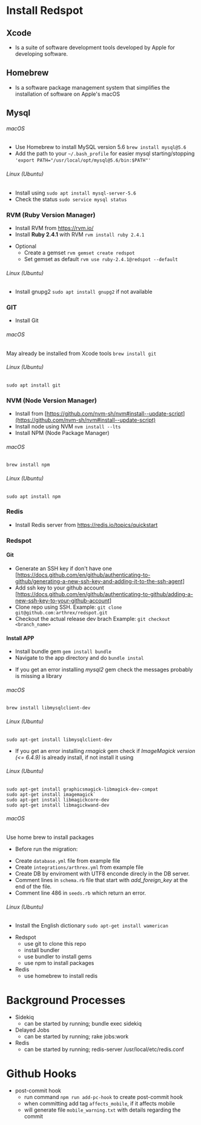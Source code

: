 # Install Redspot
## Xcode
  * Is a suite of software development tools developed by Apple for developing software.
## Homebrew
  * Is a software package management system that simplifies the installation of software on Apple's macOS
## Mysql
###### macOS
  * Use Homebrew to install MySQL version 5.6 `brew install mysql@5.6`
  * Add the path to your `~/.bash_profile` for easier mysql starting/stopping `'export PATH="/usr/local/opt/mysql@5.6/bin:$PATH"'`
###### Linux (Ubuntu)
 * Install using `sudo apt install mysql-server-5.6`
 * Check the status `sudo service mysql status`
### RVM (Ruby Version Manager)
 * Install RVM from https://rvm.io/ 
 * Install **Ruby 2.4.1** with RVM `rvm install ruby 2.4.1`
 - Optional
    - Create a gemset `rvm gemset create redspot`
    - Set gemset as default `rvm use ruby-2.4.1@redspot --default`
###### Linux (Ubuntu)
  * Install gnupg2 `sudo apt install gnupg2` if not available
### GIT
 * Install Git
 ###### macOS
 May already be installed from Xcode tools
 `brew install git`
 ###### Linux (Ubuntu)
 `sudo apt install git`
### NVM (Node Version Manager)
* Install from [https://github.com/nvm-sh/nvm#install--update-script](https://github.com/nvm-sh/nvm#install--update-script)
* Install node using NVM `nvm install --lts`
* Install NPM (Node Package Manager) 
###### macOS
`brew install npm`
###### Linux (Ubuntu)
`sudo apt install npm`
### Redis
* Install Redis server from https://redis.io/topics/quickstart
### Redspot
#### Git
* Generate an SSH key if don't have one [https://docs.github.com/en/github/authenticating-to-github/generating-a-new-ssh-key-and-adding-it-to-the-ssh-agent]
* Add ssh key to your github account [https://docs.github.com/en/github/authenticating-to-github/adding-a-new-ssh-key-to-your-github-account]
* Clone repo using SSH. Example: `git clone git@github.com:arthrex/redspot.git`
* Checkout the actual release dev brach Example: `git checkout <branch_name>`
#### Install APP
* Install bundle gem `gem install bundle`
* Navigate to the app directory and do `bundle instal`
- If you get an error installing *mysql2* gem check the messages probably is missing a library
###### macOS
`brew install libmysqlclient-dev`
###### Linux (Ubuntu)
`sudo apt-get install libmysqlclient-dev`
- If you get an error installing *rmagick* gem check if *ImageMagick version (<= 6.4.9)* is already install, if not install it using  
###### Linux (Ubuntu)
```
sudo apt-get install graphicsmagick-libmagick-dev-compat
sudo apt-get install imagemagick`
sudo apt-get install libmagickcore-dev
sudo apt-get install libmagickwand-dev
```
###### macOS
Use home brew to install packages
* Before run the migration:
- Create `database.yml` file from example file
- Create `integrations/arthrex.yml` from example file
- Create DB by enviroment with UTF8 enconde direcly in the DB server.
- Comment lines in `schema.rb` file that start with *add_foreign_key* at the end of the file.
- Comment line 486 in `seeds.rb` which return an error.
###### Linux (Ubuntu)
- Install the English dictionary `sudo apt-get install wamerican`



* Redspot
  - use git to clone this repo
  - install bundler
  - use bundler to install gems
  - use npm to install packages
* Redis
  - use homebrew to install redis


# Background Processes
* Sidekiq
  - can be started by running; bundle exec sidekiq
* Delayed Jobs
  - can be started by running; rake jobs:work
* Redis
  - can be started by running; redis-server /usr/local/etc/redis.conf

# Github Hooks 
* post-commit hook
  - run command `npm run add-pc-hook` to create post-commit hook
  - when committing add tag `affects_mobile`, if it affects mobile
  - will generate file `mobile_warning.txt` with details regarding the commit
